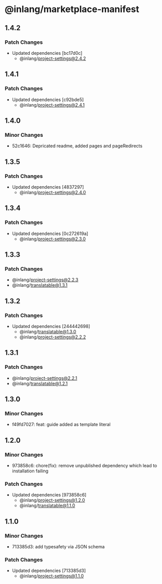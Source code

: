# @inlang/marketplace-manifest

## 1.4.2

### Patch Changes

- Updated dependencies [bc17d0c]
  - @inlang/project-settings@2.4.2

## 1.4.1

### Patch Changes

- Updated dependencies [c92bde5]
  - @inlang/project-settings@2.4.1

## 1.4.0

### Minor Changes

- 52c1646: Depricated readme, added pages and pageRedirects

## 1.3.5

### Patch Changes

- Updated dependencies [4837297]
  - @inlang/project-settings@2.4.0

## 1.3.4

### Patch Changes

- Updated dependencies [0c272619a]
  - @inlang/project-settings@2.3.0

## 1.3.3

### Patch Changes

- @inlang/project-settings@2.2.3
- @inlang/translatable@1.3.1

## 1.3.2

### Patch Changes

- Updated dependencies [244442698]
  - @inlang/translatable@1.3.0
  - @inlang/project-settings@2.2.2

## 1.3.1

### Patch Changes

- @inlang/project-settings@2.2.1
- @inlang/translatable@1.2.1

## 1.3.0

### Minor Changes

- f49fd7027: feat: guide added as template literal

## 1.2.0

### Minor Changes

- 973858c6: chore(fix): remove unpublished dependency which lead to installation failing

### Patch Changes

- Updated dependencies [973858c6]
  - @inlang/project-settings@1.2.0
  - @inlang/translatable@1.1.0

## 1.1.0

### Minor Changes

- 713385d3: add typesafety via JSON schema

### Patch Changes

- Updated dependencies [713385d3]
  - @inlang/project-settings@1.1.0
